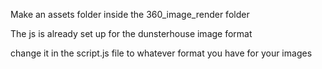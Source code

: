 Make an assets folder inside the 360_image_render folder

The js is already set up for the dunsterhouse image format 

change it in the script.js file to whatever format you have for your images